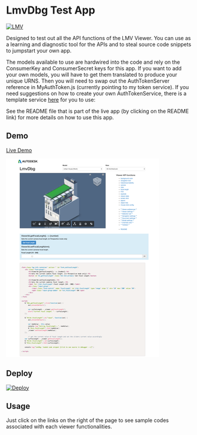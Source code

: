 # LmvDbg Test App

[![LMV](https://img.shields.io/badge/View%20%26%20Data%20API-v1.2.23-green.svg)](http://developer-autodesk.github.io/)

Designed to test out all the API functions of the LMV Viewer. You can use as a learning and diagnostic tool for the APIs and to steal source code snippets to jumpstart your own app.

The models available to use are hardwired into the code and rely on the ConsumerKey and ConsumerSecret keys for this app.  If you want to add your own models, you will have to get them translated to produce your unique URNS.  Then you will need to swap out the AuthTokenServer reference in MyAuthToken.js (currently pointing to my token service).  If you need suggestions on how to create your own AuthTokenService, there is a template service [here](https://github.com/Developer-Autodesk/AuthTokenServer_Simple.git) for you to use:  

See the README file that is part of the live app (by clicking on the README link) for more details on how to use this app.

## Demo
[Live Demo](http://developer-autodesk.github.io/view.and.data-javascript-lmvdbg.tool/)

![](./lmvdbg-screenshot.png)

## Deploy
[![Deploy](https://www.herokucdn.com/deploy/button.png)](https://heroku.com/deploy)

## Usage
Just click on the links on the right of the page to see sample codes associated with each viewer functionalities.
